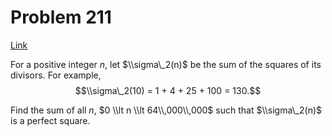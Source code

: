 # Problem 211

[Link](https://projecteuler.net/problem=211)

For a positive integer $n$, let $\\sigma\_2(n)$ be the sum of the squares of its divisors. For example, $$\\sigma\_2(10) = 1 + 4 + 25 + 100 = 130.$$

Find the sum of all $n$, $0 \\lt n \\lt 64\\,000\\,000$ such that $\\sigma\_2(n)$ is a perfect square.
